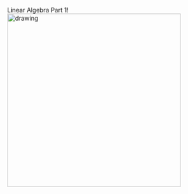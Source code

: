 Linear Algebra Part 1!
<img src="https://upload.wikimedia.org/wikipedia/commons/thumb/2/2f/Linear_subspaces_with_shading.svg/1200px-Linear_subspaces_with_shading.svg.png" alt="drawing" width="400"/>
